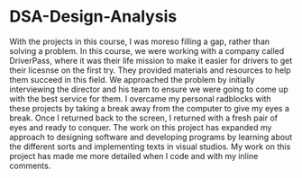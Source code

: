 # DSA-Design-Analysis

  With the projects in this course, I was moreso filling a gap, rather than solving a problem. In this course, we were working with a company called DriverPass, where it was their life mission to make it easier for drivers to get their licesnse on the first try. They provided materials and resources to help them succeed in this field. We approached the problem by initially interviewing the director and his team to ensure we were going to come up with the best service for them. I overcame my personal radblocks with these projects by taking a break away from the computer to give my eyes a break. Once I returned back to the screen, I returned with a fresh pair of eyes and ready to conquer. 
  The work on this project has expanded my approach to designing software and developing programs by learning about the different sorts and implementing texts in visual studios. My work on this project has made me more detailed when I code and with my inline comments.
